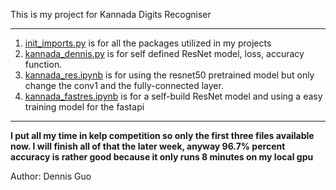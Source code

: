 This is my project for Kannada Digits Recogniser
****
1. [init_imports.py]() is for all the packages utilized in my projects
2. [kannada_dennis.py]() is for self defined ResNet model, loss, accuracy function.
3. [kannada_res.ipynb]() is for using the resnet50 pretrained model but only change the conv1 and the fully-connected layer.
4. [kannada_fastres.ipynb]() is for a self-build ResNet model and using a easy training model for the fastapi
****
**I put all my time in kelp competition so only the first three files available now. I will finish all of that the later week, anyway 96.7% percent accuracy is rather good because it only runs 8 minutes on my local gpu** 

Author: Dennis Guo